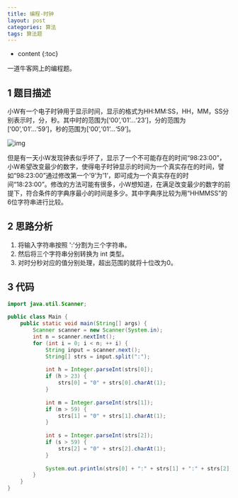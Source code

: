 ```yaml
---
title: 编程-时钟
layout: post
categories: 算法
tags: 算法题
---
```

* content
{:toc}


一道牛客网上的编程题。




## 1 题目描述

小W有一个电子时钟用于显示时间，显示的格式为HH:MM:SS，HH，MM，SS分别表示时，分，秒。其中时的范围为[‘00’,‘01’…‘23’]，分的范围为[‘00’,‘01’…‘59’]，秒的范围为[‘00’,‘01’…‘59’]。

![img](../images/2019-11-21-%E7%89%9B%E5%AE%A2%E7%BD%91%E7%BC%96%E7%A8%8B%E9%A2%98-%E6%97%B6%E9%92%9F.assets/299770_1504161571939_77FD55542A1B0FC26EEFAF5B831FE946.png)

但是有一天小W发现钟表似乎坏了，显示了一个不可能存在的时间“98:23:00”，小W希望改变最少的数字，使得电子时钟显示的时间为一个真实存在的时间，譬如“98:23:00”通过修改第一个’9’为’1’，即可成为一个真实存在的时间“18:23:00”。修改的方法可能有很多，小W想知道，在满足改变最少的数字的前提下，符合条件的字典序最小的时间是多少。其中字典序比较为用“HHMMSS”的6位字符串进行比较。 



## 2 思路分析

1. 将输入字符串按照 ':'分割为三个字符串。
2. 然后将三个字符串分别转换为 int 类型。
3. 对时分秒对应的值分别处理，超出范围的就将十位改为0。



## 3 代码

```java
import java.util.Scanner;
 
public class Main {
    public static void main(String[] args) {
        Scanner scanner = new Scanner(System.in);
        int n = scanner.nextInt();
        for (int i = 0; i < n; ++ i) {
            String input = scanner.next();
            String[] strs = input.split(":");
             
            int h = Integer.parseInt(strs[0]);
            if (h > 23) {
                strs[0] = "0" + strs[0].charAt(1);
            }
             
            int m = Integer.parseInt(strs[1]);
            if (m > 59) {
                strs[1] = "0" + strs[1].charAt(1);
            }
             
            int s = Integer.parseInt(strs[2]);
            if (s > 59) {
                strs[2] = "0" + strs[2].charAt(1);
            }
             
            System.out.println(strs[0] + ":" + strs[1] + ":" + strs[2]);
        }
    }
}
```



